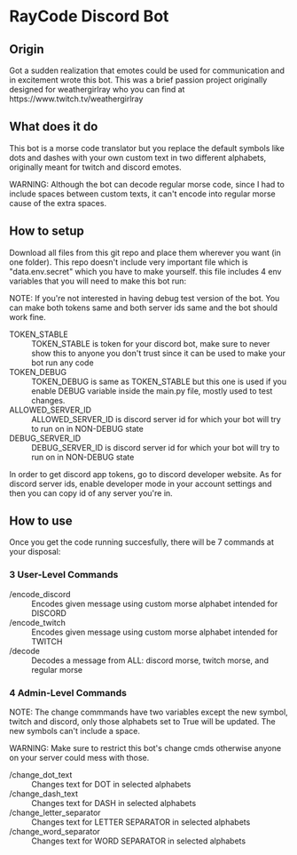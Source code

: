 <h1>RayCode Discord Bot</h1>

<h2>Origin</h2>
<p>Got a sudden realization that emotes could be used for communication and in excitement wrote this bot. This was a brief passion project originally designed for weathergirlray who you can find at https://www.twitch.tv/weathergirlray</p>

<h2>What does it do</h2>
<p>This bot is a morse code translator but you replace the default symbols like dots and dashes with your own custom text in two different alphabets, originally meant for twitch and discord emotes.</p>
<p>WARNING: Although the bot can decode regular morse code, since I had to include spaces between custom texts, it can't encode into regular morse cause of the extra spaces.</p>

<h2>How to setup</h2>
<p>Download all files from this git repo and place them wherever you want (in one folder). This repo doesn't include very important file which is "data.env.secret" which you have to make yourself. this file includes 4 env variables that you will need to make this bot run:</p>
<p>NOTE: If you're not interested in having debug test version of the bot. You can make both tokens same and both server ids same and the bot should work fine.</p>
<dl>
  <dt>TOKEN_STABLE</dt><dd>TOKEN_STABLE is token for your discord bot, make sure to never show this to anyone you don't trust since it can be used to make your bot run any code</dd>
  <dt>TOKEN_DEBUG</dt><dd>TOKEN_DEBUG is same as TOKEN_STABLE but this one is used if you enable DEBUG variable inside the main.py file, mostly used to test changes.</dd>
  <dt>ALLOWED_SERVER_ID</dt><dd>ALLOWED_SERVER_ID is discord server id for which your bot will try to run on in NON-DEBUG state</dd>
  <dt>DEBUG_SERVER_ID</dt><dd>DEBUG_SERVER_ID is discord server id for which your bot will try to run on in NON-DEBUG state</dd>
</dl>
<p>In order to get discord app tokens, go to discord developer website. As for discord server ids, enable developer mode in your account settings and then you can copy id of any server you're in.</p>

<h2>How to use</h2>
<p>Once you get the code running succesfully, there will be 7 commands at your disposal:</p>

<h3>3 User-Level Commands</h3>
<dl>
  <dt>/encode_discord</dt><dd>Encodes given message using custom morse alphabet intended for DISCORD</dd>
  <dt>/encode_twitch</dt><dd>Encodes given message using custom morse alphabet intended for TWITCH</dd>
  <dt>/decode</dt><dd>Decodes a message from ALL: discord morse, twitch morse, and regular morse</dd>
</dl>

<h3>4 Admin-Level Commands</h3>
<p>NOTE: The change commmands have two variables except the new symbol, twitch and discord, only those alphabets set to True will be updated. The new symbols can't include a space.</p>
<p>WARNING: Make sure to restrict this bot's change cmds otherwise anyone on your server could mess with those.</p>
<dl>
  <dt>/change_dot_text</dt><dd>Changes text for DOT in selected alphabets</dd>
  <dt>/change_dash_text</dt><dd>Changes text for DASH in selected alphabets</dd>
  <dt>/change_letter_separator</dt><dd>Changes text for LETTER SEPARATOR in selected alphabets</dd>
  <dt>/change_word_separator</dt><dd>Changes text for WORD SEPARATOR in selected alphabets</dd>
</dl>
